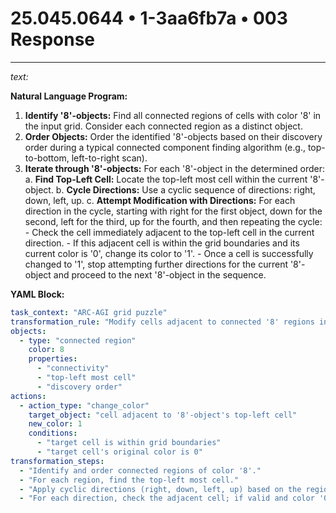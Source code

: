 # 25.045.0644 • 1-3aa6fb7a • 003 Response

---

*text:*

**Natural Language Program:**

1. **Identify '8'-objects:** Find all connected regions of cells with color '8' in the input grid. Consider each connected region as a distinct object.
2. **Order Objects:** Order the identified '8'-objects based on their discovery order during a typical connected component finding algorithm (e.g., top-to-bottom, left-to-right scan).
3. **Iterate through '8'-objects:** For each '8'-object in the determined order:
    a. **Find Top-Left Cell:** Locate the top-left most cell within the current '8'-object.
    b. **Cycle Directions:** Use a cyclic sequence of directions: right, down, left, up.
    c. **Attempt Modification with Directions:** For each direction in the cycle, starting with right for the first object, down for the second, left for the third, up for the fourth, and then repeating the cycle:
        - Check the cell immediately adjacent to the top-left cell in the current direction.
        - If this adjacent cell is within the grid boundaries and its current color is '0', change its color to '1'.
        - Once a cell is successfully changed to '1', stop attempting further directions for the current '8'-object and proceed to the next '8'-object in the sequence.

**YAML Block:**

```yaml
task_context: "ARC-AGI grid puzzle"
transformation_rule: "Modify cells adjacent to connected '8' regions in a cyclic direction pattern."
objects:
  - type: "connected region"
    color: 8
    properties:
      - "connectivity"
      - "top-left most cell"
      - "discovery order"
actions:
  - action_type: "change_color"
    target_object: "cell adjacent to '8'-object's top-left cell"
    new_color: 1
    conditions:
      - "target cell is within grid boundaries"
      - "target cell's original color is 0"
transformation_steps:
  - "Identify and order connected regions of color '8'."
  - "For each region, find the top-left most cell."
  - "Apply cyclic directions (right, down, left, up) based on the region's order."
  - "For each direction, check the adjacent cell; if valid and color '0', change to '1' and proceed to the next region."
```
